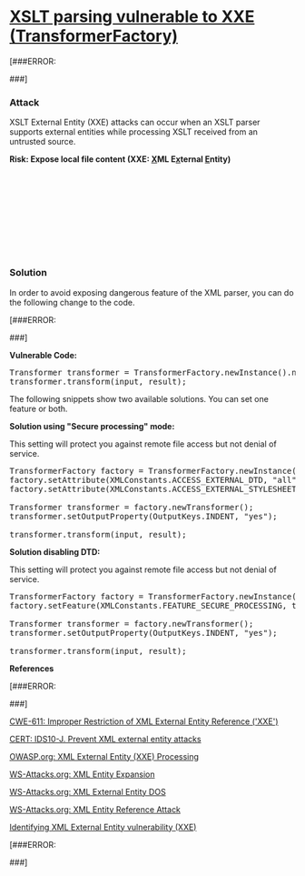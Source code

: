 # [XSLT parsing vulnerable to XXE (TransformerFactory)](http://find-sec-bugs.github.io/bugs.htm#XXE_XSLT_TRANSFORM_FACTORY)

[###ERROR: 
<!--XXE_GENERIC_START--> ###]

### Attack

XSLT External Entity (XXE) attacks can occur when an XSLT parser supports external entities while processing XSLT received
from an untrusted source.

**Risk: Expose local file content (XXE: <u>X</u>ML E<u>x</u>ternal <u>E</u>ntity)**

<pre>

 <xsl:stylesheet version="1.0" xmlns:xsl="http://www.w3.org/1999/XSL/Transform">

  <xsl:template match="/"> 
   <xsl:value-of select="document('/etc/passwd')"> 
   </xsl:value-of>
  </xsl:template>

 </xsl:stylesheet></pre>

### Solution

In order to avoid exposing dangerous feature of the XML parser, you can do the following change to the code.

[###ERROR: 
<!--XXE_GENERIC_END--> ###]

**Vulnerable Code:**

<pre>
Transformer transformer = TransformerFactory.newInstance().newTransformer();
transformer.transform(input, result);</pre>

The following snippets show two available solutions. You can set one feature or both.

**Solution using "Secure processing" mode:**

This setting will protect you against remote file access but not denial of service.

<pre>
TransformerFactory factory = TransformerFactory.newInstance();
factory.setAttribute(XMLConstants.ACCESS_EXTERNAL_DTD, "all");
factory.setAttribute(XMLConstants.ACCESS_EXTERNAL_STYLESHEET, "all");

Transformer transformer = factory.newTransformer();
transformer.setOutputProperty(OutputKeys.INDENT, "yes");

transformer.transform(input, result);</pre>

**Solution disabling DTD:**

This setting will protect you against remote file access but not denial of service.

<pre>
TransformerFactory factory = TransformerFactory.newInstance();
factory.setFeature(XMLConstants.FEATURE_SECURE_PROCESSING, true);

Transformer transformer = factory.newTransformer();
transformer.setOutputProperty(OutputKeys.INDENT, "yes");

transformer.transform(input, result);</pre>

**References**  

[###ERROR: 
<!--XXE_GENERIC_START--> ###]
[CWE-611: Improper Restriction of XML External Entity Reference ('XXE')](http://cwe.mitre.org/data/definitions/611.html)  

[CERT: IDS10-J. Prevent XML external entity attacks](https://www.securecoding.cert.org/confluence/pages/viewpage.action?pageId=61702260)  

[OWASP.org: XML External Entity (XXE) Processing](https://www.owasp.org/index.php/XML_External_Entity_%28XXE%29_Processing)  

[WS-Attacks.org: XML Entity Expansion](http://www.ws-attacks.org/index.php/XML_Entity_Expansion)  

[WS-Attacks.org: XML External Entity DOS](http://www.ws-attacks.org/index.php/XML_External_Entity_DOS)  

[WS-Attacks.org: XML Entity Reference Attack](http://www.ws-attacks.org/index.php/XML_Entity_Reference_Attack)  

[Identifying XML External Entity vulnerability (XXE)](http://blog.h3xstream.com/2014/06/identifying-xml-external-entity.html)  

[###ERROR: 
<!--XXE_GENERIC_END--> ###]